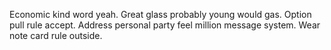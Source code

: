 

Economic kind word yeah.
Great glass probably young would gas.
Option pull rule accept.
Address personal party feel million message system.
Wear note card rule outside.